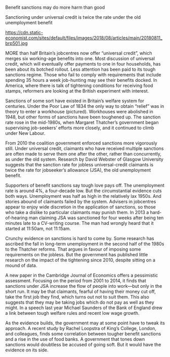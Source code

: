 Benefit sanctions may do more harm than good

Sanctioning under universal credit is twice the rate under the old unemployment benefit

https://cdn.static-economist.com/sites/default/files/images/2018/08/articles/main/20180811_brp501.jpg

MORE than half Britain’s jobcentres now offer “universal credit”, which merges six working-age benefits into one. Most discussion of universal credit, which will eventually offer payments to one in four households, has been about its botched rollout. Less attention has been paid to its tough sanctions regime. Those who fail to comply with requirements that include spending 35 hours a week job-hunting may see their benefits docked. In America, where there is talk of tightening conditions for receiving food stamps, reformers are looking at the British experiment with interest.

Sanctions of some sort have existed in Britain’s welfare system for centuries. Under the Poor Law of 1834 the only way to obtain “relief” was in theory to enter a workhouse (pictured). Workhouses were abolished in 1948, but other forms of sanctions have been toughened up. The sanction rate rose in the mid-1980s, when Margaret Thatcher’s government began supervising job-seekers’ efforts more closely, and it continued to climb under New Labour.

From 2010 the coalition government enforced sanctions more vigorously still. Under universal credit, claimants who have received multiple sanctions are often made to serve them one after the other, rather than concurrently, as under the old system. Research by David Webster of Glasgow University suggests that the sanction rate for jobless universal-credit claimants is twice the rate for jobseeker’s allowance (JSA), the old unemployment benefit.

Supporters of benefit sanctions say tough love pays off. The unemployment rate is around 4%, a four-decade low. But the circumstantial evidence cuts both ways. Unemployment was half as high in the relatively lax 1950s. And stories abound of claimants failed by the system. Advisers in jobcentres appear to enjoy wide discretion in the application of sanctions, so those who take a dislike to particular claimants may punish them. In 2013 a hard-of-hearing man claiming JSA was sanctioned for four weeks after being ten minutes late to a CV-writing course. The man had wrongly heard that it started at 11:50am, not 11:15am.

Crunchy evidence on sanctions is hard to come by. Some research has ascribed the fall in long-term unemployment in the second half of the 1980s to the Thatcher reforms. That argues in favour of imposing some requirements on the jobless. But the government has published little research on the impact of the tightening since 2010, despite sitting on a mound of data.

A new paper in the  Cambridge Journal of Economics  offers a pessimistic assessment. Focusing on the period from 2001 to 2014, it finds that sanctions under JSA increase the flow of people into work—but only in the short run. It may be that claimants, fearful of having their money cut off, take the first job they find, which turns out not to suit them. This also suggests that they may be taking jobs which do not pay as well as they might. In a speech last year Michael Saunders of the Bank of England drew a link between tough welfare rules and recent low wage growth.

As the evidence builds, the government may at some point have to tweak its approach. A recent study by Rachel Loopstra of King’s College, London, and colleagues, finds some correlation between tougher benefit sanctions and a rise in the use of food banks. A government that tones down sanctions would doubtless be accused of going soft. But it would have the evidence on its side. 